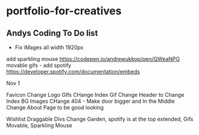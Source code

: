 # portfolio-for-creatives

## Andys Coding To Do list

- Fix iMages all width 1920px

add sparkling mouse https://codepen.io/andrewukkop/pen/QWeaNPG
movable gifs -
add spotify https://developer.spotify.com/documentation/embeds

Nov 1

Favicon
Change Logo GIfs
CHange Index Gif
Change Header to
Change Index BG Images
CHange 404 - Make door bigger and In the Middle
Change About Page to be good looking

Wishlist
Draggable Divs
Change Garden, spotify is at the top extended, Gifs Movable, Sparkling Mouse
